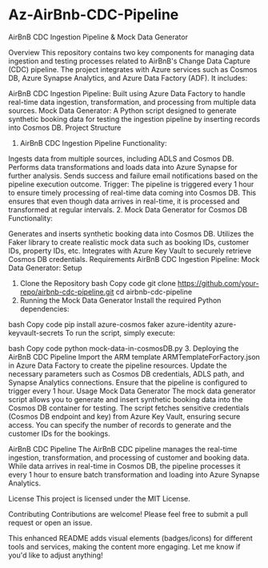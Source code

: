 # Az-AirBnb-CDC-Pipeline
AirBnB CDC Ingestion Pipeline & Mock Data Generator

Overview
This repository contains two key components for managing data ingestion and testing processes related to AirBnB's Change Data Capture (CDC) pipeline. The project integrates with Azure services such as Cosmos DB, Azure Synapse Analytics, and Azure Data Factory (ADF). It includes:

AirBnB CDC Ingestion Pipeline: Built using Azure Data Factory to handle real-time data ingestion, transformation, and processing from multiple data sources.
Mock Data Generator: A Python script designed to generate synthetic booking data for testing the ingestion pipeline by inserting records into Cosmos DB.
Project Structure
1. AirBnB CDC Ingestion Pipeline
Functionality:

Ingests data from multiple sources, including ADLS and Cosmos DB.
Performs data transformations and loads data into Azure Synapse for further analysis.
Sends success and failure email notifications based on the pipeline execution outcome.
Trigger: The pipeline is triggered every 1 hour to ensure timely processing of real-time data coming into Cosmos DB. This ensures that even though data arrives in real-time, it is processed and transformed at regular intervals.
2. Mock Data Generator for Cosmos DB
Functionality:

Generates and inserts synthetic booking data into Cosmos DB.
Utilizes the Faker library to create realistic mock data such as booking IDs, customer IDs, property IDs, etc.
Integrates with Azure Key Vault to securely retrieve Cosmos DB credentials.
Requirements
AirBnB CDC Ingestion Pipeline:
Mock Data Generator:
Setup
1. Clone the Repository
bash
Copy code
git clone https://github.com/your-repo/airbnb-cdc-pipeline.git
cd airbnb-cdc-pipeline
2. Running the Mock Data Generator
Install the required Python dependencies:

bash
Copy code
pip install azure-cosmos faker azure-identity azure-keyvault-secrets
To run the script, simply execute:

bash
Copy code
python mock-data-in-cosmosDB.py
3. Deploying the AirBnB CDC Pipeline
Import the ARM template ARMTemplateForFactory.json in Azure Data Factory to create the pipeline resources.
Update the necessary parameters such as Cosmos DB credentials, ADLS path, and Synapse Analytics connections.
Ensure that the pipeline is configured to trigger every 1 hour.
Usage
Mock Data Generator
The mock data generator script allows you to generate and insert synthetic booking data into the Cosmos DB container for testing. The script fetches sensitive credentials (Cosmos DB endpoint and key) from Azure Key Vault, ensuring secure access. You can specify the number of records to generate and the customer IDs for the bookings.

AirBnB CDC Pipeline
The AirBnB CDC pipeline manages the real-time ingestion, transformation, and processing of customer and booking data. While data arrives in real-time in Cosmos DB, the pipeline processes it every 1 hour to ensure batch transformation and loading into Azure Synapse Analytics.

License
This project is licensed under the MIT License.

Contributing
Contributions are welcome! Please feel free to submit a pull request or open an issue.

This enhanced README adds visual elements (badges/icons) for different tools and services, making the content more engaging. Let me know if you'd like to adjust anything!
